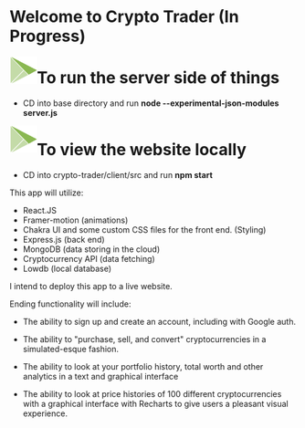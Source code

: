 # Welcome to Crypto Trader (In Progress)

<a href="url"><img src="./client/src/logocrypto.png" align="left" height="48" width="48" ></a>

# To run the server side of things
- CD into base directory and run <b> node --experimental-json-modules server.js </b>

<a href="url"><img src="./client/src/logocrypto.png" align="left" height="48" width="48" ></a>

# To view the website locally
- CD into crypto-trader/client/src and run <b> npm start </b>

This app will utilize:

-   React.JS
-   Framer-motion (animations)
-   Chakra UI and some custom CSS files for the front end. (Styling)
-   Express.js (back end)
-   MongoDB (data storing in the cloud)
-   Cryptocurrency API (data fetching)
-   Lowdb (local database)

I intend to deploy this app to a live website.

Ending functionality will include:

-   The ability to sign up and create an account, including with Google auth.

-   The ability to "purchase, sell, and convert" cryptocurrencies in a simulated-esque fashion.

-   The ability to look at your portfolio history, total worth and other analytics in a text and graphical interface

-   The ability to look at price histories of 100 different cryptocurrencies with a graphical interface with Recharts to give users a pleasant visual experience.
